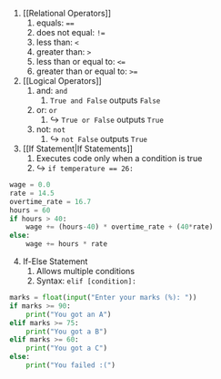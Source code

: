 1. [[Relational Operators]]
	1. equals: `==`
	2. does not equal: `!=`
	3. less than: `<`
	4. greater than: `>`
	5. less than or equal to: `<=`
	6. greater than or equal to: `>=`
2. [[Logical Operators]]
	1. and: `and`
		1.  `True and False` outputs `False`
	2. or: `or`
		1. $\hookrightarrow$ `True or False` outputs `True`
	3. not: `not`
		1. $\hookrightarrow$ `not False` outputs `True`
3. [[If Statement|If Statements]]
	1. Executes code only when a condition is true
	2. $\hookrightarrow$ `if temperature == 26:`

```python
wage = 0.0
rate = 14.5
overtime_rate = 16.7
hours = 60
if hours > 40:
	wage += (hours-40) * overtime_rate + (40*rate)
else:
	wage += hours * rate
```

4. If-Else Statement
	1. Allows multiple conditions
	2. Syntax: `elif [condition]:`

```python
marks = float(input("Enter your marks (%): "))
if marks >= 90:
	print("You got an A")
elif marks >= 75:
	print("You got a B")
elif marks >= 60:
	print("You got a C")
else:
	print("You failed :(")
```
